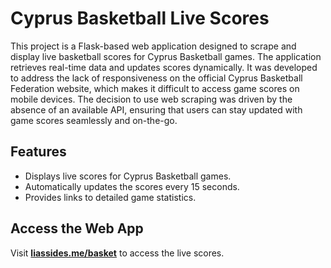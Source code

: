 # Cyprus Basketball Live Scores

This project is a Flask-based web application designed to scrape and display live basketball scores for Cyprus Basketball games. The application retrieves real-time data and updates scores dynamically. It was developed to address the lack of responsiveness on the official Cyprus Basketball Federation website, which makes it difficult to access game scores on mobile devices. The decision to use web scraping was driven by the absence of an available API, ensuring that users can stay updated with game scores seamlessly and on-the-go.


## Features

- Displays live scores for Cyprus Basketball games.
- Automatically updates the scores every 15 seconds.
- Provides links to detailed game statistics.

## Access the Web App

Visit **[liassides.me/basket](https://liassides.me/basket)** to access the live scores.
